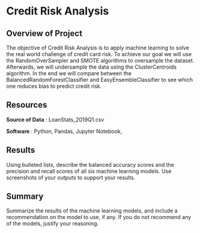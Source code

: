 # Credit Risk Analysis



## Overview of Project
The objective of Credit Risk Analysis is to apply machine learning to solve the real world challenge of credit card risk. To achieve our goal we will use the RandomOverSampler and SMOTE algorithms to oversample the dataset. Afterwards, we will undersample the data using the ClusterCentroids algorithm. In the end we will compare between the BalancedRandomForestClassifier and EasyEnsembleClassifier to see which one reduces bias to predict credit risk.
## Resources
**Source of Data** : LoanStats_2019Q1.csv 

**Software** : Python, Pandas, Jupyter Notebook,

## Results
Using bulleted lists, describe the balanced accuracy scores and the precision and recall scores of all six machine learning models. Use screenshots of your outputs to support your results.



## Summary
Summarize the results of the machine learning models, and include a recommendation on the model to use, if any. If you do not recommend any of the models, justify your reasoning.

